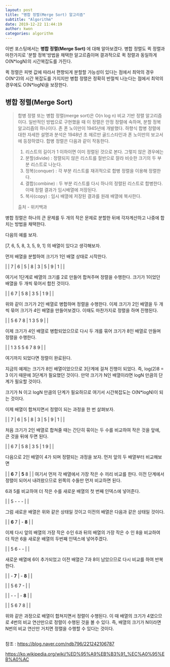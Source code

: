 ```yaml
---
layout: post
title: "병합 정렬(Merge Sort) 알고리즘"
subtitle: "Algorithm"
date: 2019-12-22 11:44:19
author: kwon
categories: algorithm
---
```

이번 포스팅에서는 **병합 정렬(Merge Sort)** 에 대해 알아보겠다. 병합 정렬도 퀵 정렬과 마찬가지로 '분할 정복'방법을 채택한 알고르즘이며 결과적으로 퀵 정렬과 동일하게 O(N*logN)의 시간복잡도를 가진다.

퀵 정렬은 피벗 값에 따라서 편향되게 분할할 가능성이 있다는 점에서 최악의 경우 O(N^2)의 시간 복잡도를 가지지만 병합 정렬은 정확히 반절씩 나눈다는 점에서 최악의 경우에도 O(N*logN)을 보장한다.


## 병합 정렬(Merge Sort)
>합병 정렬 또는 병합 정렬(merge sort)은 O(n log n) 비교 기반 정렬 알고리즘이다. 일반적인 방법으로 구현했을 때 이 정렬은 안정 정렬에 속하며, 분할 정복 알고리즘의 하나이다. 존 폰 노이만이 1945년에 개발했다. 하향식 합병 정렬에 대한 자세한 설명과 분석은 1948년 초 헤르만 골드스타인과 폰 노이만의 보고서에 등장하였다.
>합병 정렬은 다음과 같이 작동한다.
>
>1. 리스트의 길이가 1 이하이면 이미 정렬된 것으로 본다. 그렇지 않은 경우에는
>2. 분할(divide) : 정렬되지 않은 리스트를 절반으로 잘라 비슷한 크기의 두 부분 리스트로 나눈다.
>3. 정복(conquer) : 각 부분 리스트를 재귀적으로 합병 정렬을 이용해 정렬한다.
>4. 결합(combine) : 두 부분 리스트를 다시 하나의 정렬된 리스트로 합병한다. 이때 정렬 결과가 임시배열에 저장된다.
>5. 복사(copy) : 임시 배열에 저장된 결과를 원래 배열에 복사한다.
>
>출처 - 위키백과

병합 정렬은 하나의 큰 문제를 두 개의 작은 문제로 분할한 뒤에 각자계산하고 나중에 합치는 방법을 채택한다.

다음의 예를 보자.

[7, 6, 5, 8, 3, 5, 9, 1] 의 배열이 있다고 생각해보자.

먼저 배열을 분할하여 크기가 1인 배열 상태로 시작한다.

| \| 7 \| 6 \| 5 \| 8 \| 3 \| 5 \| 9 \| 1 \| |

여기서 1단계로 배열의 크기를 2로 만들어 합쳐주며 정렬을 수행한다. 크기가 1이었던 배열을 두 개씩 묶어서 합친 것이다.

| \| 6 7 \| 5 8 \| 3 5 \| 1 9 \| |

위와 같이 크기가 2인 배열로 병합하며 정렬을 수행한다. 이제 크기가 2인 배열을 두 개씩 묶어 크기가 4인 배열을 만들어보겠다. 이때도 마찬가지로 정렬을 하며 진행된다.

| \| 5 6 7 8 \| 1 3 5 9 \| |

이제 크기가 4인 배열로 병합되었으므로 다시 두 개를 묶어 크기가 8인 배열로 만들며 정렬을 수행한다.

| \| 1 3 5 5 6 7 8 9 \| |

여기까지 되었다면 정렬이 완료된다.

지금의 예제는 크기가 8인 배열이었으므로 3단계에 걸쳐 진행이 되었다. 즉, log(2)8 = 3 이기 때문에 3단계가 필요했던 것이다. 만약 크기가 N인 배열이라면 logN 만큼의 단계가 필요할 것이다.

크기가 N 이고 logN 만큼의 단계가 필요하므로 여기서 시간복잡도는 O(N*logN)이 되는 것이다.

이제 배열이 합쳐지면서 정렬이 되는 과정을 한 번 살펴보자.

| \| 7 \| 6 \| 5 \| 8 \| 3 \| 5 \| 9 \| 1 \| |

처음 크기가 2인 배열로 합쳐줄 때는 간단히 묶이는 두 수를 비교하여 작은 것을 앞에, 큰 것을 뒤에 두면 된다.

| \| 6 7 \| 5 8 \| 3 5 \| 1 9 \| |

다음으로 2인 배열이 4가 되며 정렬되는 과정을 보자. 먼저 앞의 두 배열부터 비교해보면

| \| **6** 7 \| **5** 8 \| | 여기서 먼저 각 배열에서 가장 작은 수 끼리 비교를 한다. 이전 단계에서 정렬이 되어서 내려왔으므로 왼쪽의 수들만 먼저 비교하면 된다.

6과 5를 비교하여 더 작은 수를 새로운 배열의 첫 번째 인덱스에 넣어준다.

| \| 5 - - - \| |

그럼 새로운 배열은 위와 같은 상태일 것이고 이전의 배열은 다음과 같은 상태일 것이다.

| \| **6** 7 \| - **8** \| |

이제 다시 앞의 배열의 가장 작은 수인 6과 뒤의 배열의 가장 작은 수 인 8을 비교하여 더 작은 6을 새로운 배열의 두번째 인덱스에 넣어주겠다.

| \| 5 6 - - \| |

새로운 배열에 6이 추가되었고 이전 배열은 7과 8이 남았으므로 다시 비교를 하여 반복한다.

| \| - **7** \| - **8** \| |

| \| 5 6 7 - \| |

| \| - - \| - **8** \| |

| \| 5 6 7 8 \| |

위와 같은 과정으로 배열이 합쳐지면서 정렬이 수행된다. 이 때 배열의 크기가 4였으므로 4번의 비교 연산만으로 정렬이 수행된 것을 볼 수 있다. 즉, 배열의 크기가 N이라면 N번의 비교 연산만 거치면 정렬을 수행할 수 있다는 것이다.







```C++


```


참조 : <https://blog.naver.com/ndb796/221242106787>

<https://ko.wikipedia.org/wiki/%ED%95%A9%EB%B3%91_%EC%A0%95%EB%A0%AC>
